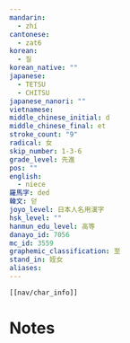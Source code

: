 ```yaml
---
mandarin:
  - zhí
cantonese:
  - zat6
korean:
  - 질
korean_native: ""
japanese:
  - TETSU
  - CHITSU
japanese_nanori: ""
vietnamese:
middle_chinese_initial: d
middle_chinese_final: et
stroke_count: "9"
radical: 女
skip_number: 1-3-6
grade_level: 先進
pos: ""
english:
  - niece
羅馬字: ded
韓文: 덛
joyo_level: 日本人名用漢字
hsk_level: ""
hanmun_edu_level: 高等
danayo_id: 7056
mc_id: 3559
graphemic_classification: 至
stand_in: 姪女
aliases:
---
```

```meta-bind-embed
[[nav/char_info]]
```

# Notes
